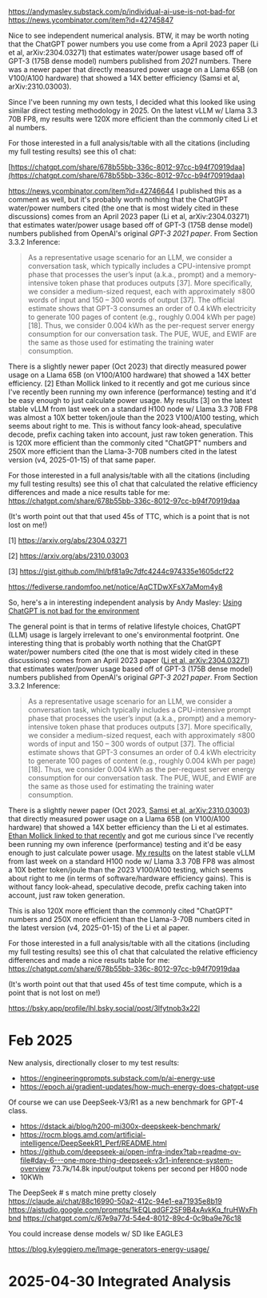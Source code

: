 https://andymasley.substack.com/p/individual-ai-use-is-not-bad-for
https://news.ycombinator.com/item?id=42745847

Nice to see independent numerical analysis. BTW, it may be worth noting that the ChatGPT power numbers you use come from a April 2023 paper (Li et al, arXiv:2304.03271) that estimates water/power usage based off of GPT-3 (175B dense model) numbers published from *2021* numbers. There was a newer paper that directly measured power usage on a Llama 65B (on V100/A100 hardware) that showed a 14X better efficiency (Samsi et al, arXiv:2310.03003).

Since I've been running my own tests, I decided what this looked like using similar direct testing methodology in 2025. On the latest vLLM w/ Llama 3.3 70B FP8, my results were 120X more efficient than the commonly cited Li et al numbers.

For those interested in a full analysis/table with all the citations (including my full testing results) see this o1 chat:

[https://chatgpt.com/share/678b55bb-336c-8012-97cc-b94f70919daa](https://chatgpt.com/share/678b55bb-336c-8012-97cc-b94f70919daa)

https://news.ycombinator.com/item?id=42746644
I published this as a comment as well, but it's probably worth nothing that the ChatGPT water/power numbers cited (the one that is most widely cited in these discussions) comes from an April 2023 paper (Li et al, arXiv:2304.03271) that estimates water/power usage based off of GPT-3 (175B dense model) numbers published from OpenAI's original *GPT-3 2021 paper*. From Section 3.3.2 Inference:

> As a representative usage scenario for an LLM, we consider a conversation task, which typically includes a CPU-intensive prompt phase that processes the user’s input (a.k.a., prompt) and a memory-intensive token phase that produces outputs [37]. More specifically, we consider a medium-sized request, each with approximately ≤800 words of input and 150 – 300 words of output [37]. The official estimate shows that GPT-3 consumes an order of 0.4 kWh electricity to generate 100 pages of content (e.g., roughly 0.004 kWh per page) [18]. Thus, we consider 0.004 kWh as the per-request server energy consumption for our conversation task. The PUE, WUE, and EWIF are the same as those used for estimating the training water consumption.

There is a slightly newer paper (Oct 2023) that directly measured power usage on a Llama 65B (on V100/A100 hardware) that showed a 14X better efficiency. [2] Ethan Mollick linked to it recently and got me curious since I've recently been running my own inference (performance) testing and it'd be easy enough to just calculate power usage. My results [3] on the latest stable vLLM from last week on a standard H100 node w/ Llama 3.3 70B FP8 was almost a 10X better token/joule than the 2023 V100/A100 testing, which seems about right to me. This is without fancy look-ahead, speculative decode, prefix caching taken into account, just raw token generation. This is 120X more efficient than the commonly cited "ChatGPT" numbers and 250X more efficient than the Llama-3-70B numbers cited in the latest version (v4, 2025-01-15) of that same paper.

For those interested in a full analysis/table with all the citations (including my full testing results) see this o1 chat that calculated the relative efficiency differences and made a nice results table for me: https://chatgpt.com/share/678b55bb-336c-8012-97cc-b94f70919daa

(It's worth point out that that used 45s of TTC, which is a point that is not lost on me!)

[1] https://arxiv.org/abs/2304.03271

[2] https://arxiv.org/abs/2310.03003

[3] https://gist.github.com/lhl/bf81a9c7dfc4244c974335e1605dcf22



https://fediverse.randomfoo.net/notice/AqCTDwXFsX7aMom4y8

So, here's a in interesting independent analysis by Andy Masley: [Using ChatGPT is not bad for the environment](https://andymasley.substack.com/p/individual-ai-use-is-not-bad-for)

The general point is that in terms of relative lifestyle choices, ChatGPT (LLM) usage is largely irrelevant to one's environmental footprint. One interesting thing that is probably worth nothing that the ChatGPT water/power numbers cited (the one that is most widely cited in these discussions) comes from an April 2023 paper ([Li et al, arXiv:2304.03271](https://arxiv.org/abs/2304.03271)) that estimates water/power usage based off of GPT-3 (175B dense model) numbers published from OpenAI's original *GPT-3 2021 paper*. From Section 3.3.2 Inference:

> As a representative usage scenario for an LLM, we consider a conversation task, which typically includes a CPU-intensive prompt phase that processes the user’s input (a.k.a., prompt) and a memory-intensive token phase that produces outputs [37]. More specifically, we consider a medium-sized request, each with approximately ≤800 words of input and 150 – 300 words of output [37]. The official estimate shows that GPT-3 consumes an order of 0.4 kWh electricity to generate 100 pages of content (e.g., roughly 0.004 kWh per page) [18]. Thus, we consider 0.004 kWh as the per-request server energy consumption for our conversation task. The PUE, WUE, and EWIF are the same as those used for estimating the training water consumption.

There is a slightly newer paper (Oct 2023, [Samsi et al, arXiv:2310.03003](https://arxiv.org/abs/2310.03003)) that directly measured power usage on a Llama 65B (on V100/A100 hardware) that showed a 14X better efficiency than the Li et al estimates. [Ethan Mollick linked to that recently](https://bsky.app/profile/emollick.bsky.social/post/3lflpodl3bc2x) and got me curious since I've recently been running my own inference (performance) testing and it'd be easy enough to just calculate power usage. [My results](https://gist.github.com/lhl/bf81a9c7dfc4244c974335e1605dcf22) on the latest stable vLLM from last week on a standard H100 node w/ Llama 3.3 70B FP8 was almost a 10X better token/joule than the 2023 V100/A100 testing, which seems about right to me (in terms of software/hardware efficiency gains). This is without fancy look-ahead, speculative decode, prefix caching taken into account, just raw token generation.

This is also 120X more efficient than the commonly cited "ChatGPT" numbers and 250X more efficient than the Llama-3-70B numbers cited in the latest version (v4, 2025-01-15) of the Li et al paper.

For those interested in a full analysis/table with all the citations (including my full testing results) see this o1 chat that calculated the relative efficiency differences and made a nice results table for me: https://chatgpt.com/share/678b55bb-336c-8012-97cc-b94f70919daa

(It's worth point out that that used 45s of test time compute, which is a point that is not lost on me!)


https://bsky.app/profile/lhl.bsky.social/post/3lfytnob3x22l


# Feb 2025
New analysis, directionally closer to my test results:
- https://engineeringprompts.substack.com/p/ai-energy-use
- https://epoch.ai/gradient-updates/how-much-energy-does-chatgpt-use

Of course we can use DeepSeek-V3/R1 as a new benchmark for GPT-4 class.
- https://dstack.ai/blog/h200-mi300x-deepskeek-benchmark/
- https://rocm.blogs.amd.com/artificial-intelligence/DeepSeekR1_Perf/README.html
- https://github.com/deepseek-ai/open-infra-index?tab=readme-ov-file#day-6---one-more-thing-deepseek-v3r1-inference-system-overview
 73.7k/14.8k input/output tokens per second per H800 node
 - 10KWh

The DeepSeek # s match mine pretty closely
https://claude.ai/chat/88c16990-50a2-412c-94e1-ea71935e8b19
https://aistudio.google.com/prompts/1kEQLqdGF2SF9B4xAvkKq_fruHWxFhbnd
https://chatgpt.com/c/67e9a77d-54e4-8012-89c4-0c9ba9e76c18

You could increase dense models w/ SD like EAGLE3

https://blog.kyleggiero.me/Image-generators-energy-usage/


# 2025-04-30 Integrated Analysis